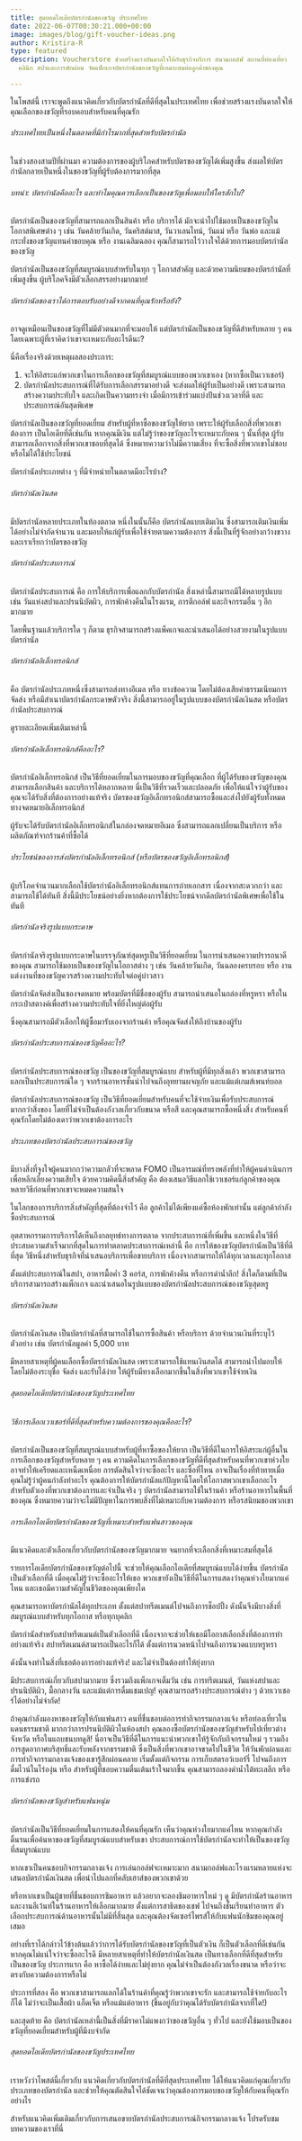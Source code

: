 ```yaml
---
title: สุดยอดไอเดียบัตรกำนัลของขวัญ ประเทศไทย
date: 2022-06-07T00:30:21.000+00:00
image: images/blog/gift-voucher-ideas.png
author: Kristira-R
type: featured
description: Voucherstore ช่วยสร้างแรงบันดาลใจให้กับธุรกิจบริการ สนามกอล์ฟ สถานที่ท่องเที่ยว
  คลินิก สปาและการพักผ่อน จัดแพ็กเกจบัตรกำนัลของขวัญที่เหมาะสมต่อลูกค้าของคุณ

---
```

ในโพสต์นี้ เราจะพูดถึงแนวคิดเกี่ยวกับบัตรกำนัลที่ดีที่สุดในประเทศไทย เพื่อช่วยสร้างแรงบันดาลใจให้คุณเลือกของขวัญที่รอบคอบสำหรับคนที่คุณรัก

###### ประเทศไทยเป็นหนึ่งในตลาดที่มีกำไรมากที่สุดสำหรับบัตรกำนัล

ในช่วงสองสามปีที่ผ่านมา ความต้องการของผู้บริโภคสำหรับบัตรของขวัญได้เพิ่มสูงขึ้น ส่งผลให้บัตรกำนัลกลายเป็นหนึ่งในของขวัญที่ผู้รับต้องการมากที่สุด

###### บทนำ: บัตรกำนัลคืออะไร และทำไมคุณควรเลือกเป็นของขวัญเพื่อมอบให้ใครสักใบ?

บัตรกำนัลเป็นของขวัญที่สามารถแลกเป็นสินค้า หรือ บริการได้ มักจะนำไปใช้มอบเป็นของขวัญในโอกาสพิเศษต่าง ๆ เช่น วันคล้ายวันเกิด, วันคริสต์มาส, วันวาเลนไทน์, วันแม่ หรือ วันพ่อ และแม้กระทั่งของขวัญแทนคำขอบคุณ หรือ งานเฉลิมฉลอง คุณก็สามารถไว้วางใจได้ด้วยการมอบบัตรกำนัลของขวัญ

บัตรกำนัลเป็นของขวัญที่สมบูรณ์แบบสำหรับในทุก ๆ โอกาสสำคัญ และด้วยความนิยมของบัตรกำนัลที่เพิ่มสูงขึ้น ผู้บริโภคจึงมีตัวเลือกสรรอย่างมากมาย!

###### บัตรกำนัลของเราได้การตอบรับอย่างดีจากคนที่คุณรักหรือยัง?

อาจดูเหมือนเป็นของขวัญที่ไม่มีตัวตนมากที่จะมอบให้ แต่บัตรกำนัลเป็นของขวัญที่ดีสำหรับหลาย ๆ คนโดยเฉพาะผู้ที่เราคิดว่าเขาจะเหมาะกับอะไรดีนะ?

นี่คือเรื่องจริงด้วยเหตุผลสองประการ:

1. จะให้อิสระแก่พวกเขาในการเลือกของขวัญที่สมบูรณ์แบบของพวกเขาเอง (หากซื้อเป็นเวาเชอร์)
2. บัตรกำนัลประสบการณ์ที่ได้รับการเลือกสรรมาอย่างดี จะส่งผลให้ผู้รับเป็นอย่างดี เพราะสามารถสร้างความประทับใจ และเกิดเป็นความทรงจำ เมื่อมีการเข้าร่วมแบ่งปันช่วงเวลาที่ดี และประสบการณ์อันสุดพิเศษ

บัตรกำนัลเป็นของขวัญที่ยอดเยี่ยม สำหรับผู้ที่หาซื้อของขวัญให้ยาก เพราะให้ผู้รับเลือกสิ่งที่พวกเขาต้องการ เป็นไอเดียที่ดีเช่นกัน หากคุณมีเงิน แต่ไม่รู้ว่าของขวัญอะไรจะเหมาะกับคน ๆ นั้นที่สุด ผู้รับสามารถเลือกจากสิ่งที่พวกเขาชอบที่สุดได้ ซึ่งหมายความว่าไม่มีความเสี่ยง ที่จะซื้อสิ่งที่พวกเขาไม่ชอบ หรือไม่ได้ใช้ประโยชน์

บัตรกำนัลประเภทต่าง ๆ ที่มีจำหน่ายในตลาดมีอะไรบ้าง?

###### บัตรกำนัลเงินสด

มีบัตรกำนัลหลายประเภทในท้องตลาด หนึ่งในนั้นก็คือ บัตรกำนัลแบบเติมเงิน ซึ่งสามารถเติมเงินเพิ่มได้อย่างไม่จำกัดจำนวน และมอบให้แก่ผู้รับเพื่อใช้จ่ายตามความต้องการ สิ่งนี้เป็นที่รู้จักอย่างกว้างขวางและเราเรียกว่าบัตรของขวัญ

###### บัตรกำนัลประสบการณ์

บัตรกำนัลประสบการณ์ คือ การให้บริการเพื่อแลกกับบัตรกำนัล สิ่งเหล่านี้สามารถมีได้หลายรูปแบบ เช่น วันแห่งสปาและปรนนิบัตผิว, การพักค้างคืนในโรงแรม, การตีกอล์ฟ และกิจกรรมอื่น ๆ อีกมากมาย

โดยพื้นฐานแล้วบริการใด ๆ ก็ตาม ธุรกิจสามารถสร้างแพ็คเกจและนำเสนอได้อย่างสวยงามในรูปแบบบัตรกำนัล

###### บัตรกำนัลอิเล็กทรอนิกส์

คือ บัตรกำนัลประเภทหนึ่งซึ่งสามารถส่งทางอีเมล หรือ ทางข้อความ โดยไม่ต้องเสียค่าธรรมเนียมการจัดส่ง หรือมีสำเนาบัตรกำนัลกระดาษตัวจริง สิ่งนี้สามารถอยู่ในรูปแบบของบัตรกำนัลเงินสด หรือบัตรกำนัลประสบการณ์

ดูรายละเอียดเพิ่มเติมเหล่านี้

###### บัตรกำนัลอิเล็กทรอนิกส์คืออะไร?

บัตรกำนัลอิเล็กทรอนิกส์ เป็นวิธีที่ยอดเยี่ยมในการมอบของขวัญที่คุณเลือก ที่ผู้ได้รับของขวัญของคุณสามารถเลือกสินค้า และบริการได้หลากหลาย นี่เป็นวิธีที่รวดเร็วและปลอดภัย เพื่อให้แน่ใจว่าผู้รับของคุณจะได้รับสิ่งที่ต้องการอย่างแท้จริง บัตรของขวัญอิเล็กทรอนิกส์สามารถซื้อและส่งไปยังผู้รับทั้งหมดทางจดหมายอิเล็กทรอนิกส์

ผู้รับจะได้รับบัตรกำนัลอิเล็กทรอนิกส์ในกล่องจดหมายอีเมล ซึ่งสามารถแลกเปลี่ยนเป็นบริการ หรือ ผลิตภัณฑ์จากร้านค้าที่ซื้อได้

###### ประโยชน์ของการส่งบัตรกำนัลอิเล็กทรอนิกส์ (หรือบัตรของขวัญอิเล็กทรอนิกส์)

ผู้บริโภคจำนวนมากเลือกใช้บัตรกำนัลอิเล็กทรอนิกส์แทนการถ่ายเอกสาร เนื่องจากสะดวกกว่า และสามารถใช้ได้ทันที สิ่งนี้มีประโยชน์อย่างยิ่งหากต้องการใช้ประโยชน์จากดีลบัตรกำนัลพิเศษเพื่อใช้ในทันที

###### บัตรกำนัลจริงรูปแบบกระดาษ

บัตรกำนัลจริงรูปแบบกระดาษในบรรจุภัณฑ์สุดหรูเป็นวิธีที่ยอดเยี่ยม ในการนำเสนอความปรารถนาดีของคุณ สามารถใช้มอบเป็นของขวัญในโอกาสต่าง ๆ เช่น วันคล้ายวันเกิด, วันฉลองครบรอบ หรือ งานแต่งงานที่ของขวัญควรสร้างความประทับใจต่อคู่บ่าวสาว

บัตรกำนัลจัดส่งเป็นซองจดหมาย พร้อมบัตรที่มีชื่อของผู้รับ สามารถนำเสนอในกล่องที่หรูหรา หรือในกระเป๋าสตางค์เพื่อสร้างความประทับใจที่ยิ่งใหญ่ต่อผู้รับ

ซึ่งคุณสามารถมีตัวเลือกให้ผู้ซื้อมารับเองจากร้านค้า หรือคุณจัดส่งให้ถึงบ้านของผู้รับ

###### บัตรกำนัลประสบการณ์ของขวัญคืออะไร?

บัตรกำนัลประสบการณ์ของขวัญ เป็นของขวัญที่สมบูรณ์แบบ สำหรับผู้ที่มีทุกสิ่งแล้ว พวกเขาสามารถแลกเป็นประสบการณ์ใด ๆ จากร้านอาหารชั้นนำไปจนถึงอุทยานผจญภัย และแม้แต่เกมส์เพนท์บอล

บัตรกำนัลประสบการณ์ของขวัญ เป็นวิธีที่ยอดเยี่ยมสำหรับคนที่จะใช้จ่ายเงินเพื่อรับประสบการณ์มากกว่าสิ่งของ โดยที่ไม่จำเป็นต้องกังวลเกี่ยวกับขนาด หรือสี และคุณสามารถซื้อหนึ่งสิ่ง สำหรับคนที่คุณรักโดยไม่ต้องเดาว่าพวกเขาต้องการอะไร

###### ประเภทของบัตรกำนัลประสบการณ์ของขวัญ

มีบางสิ่งที่จูงใจผู้คนมากกว่าความกลัวที่จะพลาด FOMO เป็นอารมณ์ที่ทรงพลังที่ทำให้ผู้คนดำเนินการ เพื่อหลีกเลี่ยงความเสียใจ ด้วยความคิดนี้สิ่งสำคัญ คือ ต้องเสนอวิธีแลกใช้เวาเชอร์แก่ลูกค้าของคุณหลายวิธีก่อนที่พวกเขาจะหมดความสนใจ

ในโลกของการบริการสิ่งสำคัญที่สุดที่ต้องจำไว้ คือ ลูกค้าไม่ได้เพียงแค่ซื้อห้องพักเท่านั้น แต่ลูกค้ากำลังซื้อประสบการณ์

อุตสาหกรรมการบริการได้เห็นถึงกลยุทธ์ทางการตลาด จากประสบการณ์ที่เพิ่มขึ้น และหนึ่งในวิธีที่ประสบความสำเร็จมากที่สุดในการทำตลาดประสบการณ์เหล่านี้ คือ การให้ของขวัญบัตรกำนัลเป็นวิธีที่ดีที่สุด วิธีหนึ่งสำหรับธุรกิจที่นำเสนอบริการเพื่อขายบริการ เนื่องจากสามารถให้ได้ทุกเวลาและทุกโอกาส

ตั้งแต่ประสบการณ์ในสปา, อาหารมื้อค่ำ 3 คอร์ส, การพักค้างคืน หรือการดำน้ำลึก! สิ่งใดก็ตามที่เป็นบริการสามารถสร้างแพ็กเกจ และนำเสนอในรูปแบบของบัตรกำนัลประสบการณ์ของขวัญสุดหรู

###### บัตรกำนัลเงินสด

บัตรกำนัลเงินสด เป็นบัตรกำนัลที่สามารถใช้ในการซื้อสินค้า หรือบริการ ด้วยจำนวนเงินที่ระบุไว้ ตัวอย่าง เช่น บัตรกำนัลมูลค่า 5,000 บาท

มีหลายสาเหตุที่ผู้คนเลือกซื้อบัตรกำนัลเงินสด เพราะสามารถใช้แทนเงินสดได้ สามารถนำไปมอบให้โดยไม่ต้องระบุชื่อ จัดส่ง และรับได้ง่าย ให้ผู้รับมีทางเลือกมากขึ้นในสิ่งที่พวกเขาใช้จ่ายเงิน

###### สุดยอดไอเดียบัตรกำนัลของขวัญประเทศไทย

###### วิธีการเลือกเวาเชอร์ที่ดีที่สุดสำหรับความต้องการของคุณคืออะไร?

บัตรกำนัลเป็นของขวัญที่สมบูรณ์แบบสำหรับผู้ที่หาซื้อของให้ยาก เป็นวิธีที่ดีในการให้อิสระแก่ผู้อื่นในการเลือกของขวัญสำหรับหลาย ๆ คน ความคิดในการเลือกของขวัญที่ดีที่สุดสำหรับคนที่พวกเขาห่วงใย อาจทำให้เครียดและเหน็ดเหนื่อย การตัดสินใจว่าจะซื้ออะไร และซื้อที่ไหน อาจเป็นเรื่องที่ท้าทายเมื่อคุณไม่รู้ว่าผู้คนกำลังทำอะไร คุณต้องการให้บัตรกำนัลแก้ปัญหานี้โดยให้โอกาสพวกเขาเลือกอะไรสำหรับตัวเองที่พวกเขาต้องการและจำเป็นจริง ๆ บัตรกำนัลสามารถใช้ในร้านค้า หรือร้านอาหารในพื้นที่ของคุณ ซึ่งหมายความว่าจะไม่มีปัญหาในการพบสิ่งที่ไม่เหมาะกับความต้องการ หรือรสนิยมของพวกเขา

###### การเลือกไอเดียบัตรกำนัลของขวัญที่เหมาะสำหรับแฟนสาวของคุณ

มีแนวคิดและตัวเลือกเกี่ยวกับบัตรกำนัลของขวัญมากมาย จนยากที่จะเลือกสิ่งที่เหมาะสมที่สุดได้

รายการไอเดียบัตรกำนัลของขวัญต่อไปนี้ จะช่วยให้คุณเลือกไอเดียที่สมบูรณ์แบบได้ง่ายขึ้น บัตรกำนัลเป็นตัวเลือกที่ดี เมื่อคุณไม่รู้ว่าจะซื้ออะไรให้เธอ พวกเขายังเป็นวิธีที่ดีในการแสดงว่าคุณห่วงใยมากแค่ไหน และเธอมีความสำคัญในชีวิตของคุณเพียงใด

คุณสามารถหาบัตรกำนัลได้ทุกประเภท ตั้งแต่สปาทรีตเมนต์ไปจนถึงการช็อปปิ้ง ดังนั้นจึงมีบางสิ่งที่สมบูรณ์แบบสำหรับทุกโอกาส หรือทุกบุคลิก

บัตรกำนัลสำหรับสปาทรีตเมนต์เป็นตัวเลือกที่ดี เนื่องจากจะช่วยให้เธอมีโอกาสเลือกสิ่งที่ต้องการทำอย่างแท้จริง สปาทรีตเมนต์สามารถเป็นอะไรก็ได้ ตั้งแต่การนวดหน้าไปจนถึงการนวดแบบหรูหรา

ดังนั้นจงทำในสิ่งที่เธอต้องการอย่างแท้จริง! และไม่จำเป็นต้องทำให้ยุ่งยาก

มีประสบการณ์เกี่ยวกับสปามากมาย ซึ่งรวมถึงแพ็กเกจเต็มวัน เช่น การทรีตเมนต์, วันแห่งสปาและปรนนิบัติผิว, มื้อกลางวัน และแม้แต่การดื่มแชมเปญ! คุณสามารถสร้างประสบการณ์ต่าง ๆ ด้วยเวาเชอร์ได้อย่างไม่จำกัด!

ถ้าคุณกำลังมองหาของขวัญให้กับแฟนสาว คนที่ชื่นชอบต่อการทำกิจกรรมกลางแจ้ง หรือท่องเที่ยวในแดนธรรมชาติ มากกว่าการปรนนิบัติผิวในห้องสปา คุณลองซื้อบัตรกำนัลของขวัญสำหรับไปเที่ยวต่างจังหวัด หรือในแถบชนบทดูสิ! นี่อาจเป็นวิธีที่ดีในการแนะนำพวกเขาให้รู้จักกับกิจกรรมใหม่ ๆ รวมถึงการสูดอากาศบริสุทธิ์และรับพลังจากธรรมชาติ ซึ่งเป็นสิ่งที่พวกเขาอาจขาดไปในชีวิต ให้วันพักผ่อนและการทำกิจกรรมกลางแจ้งของเขารู้สึกผ่อนคลาย เริ่มตั้งแต่กิจกรรม การเก็บสตรอว์เบอร์รี่ ไปจนถึงการดื่มไวน์ในไร่องุ่น หรือ สำหรับผู้ที่ชอบความตื่นเต้นเร้าใจมากขึ้น คุณสามารถลองดำน้ำใต้ทะเลลึก หรือการแข่งรถ

###### บัตรกำนัลของขวัญสำหรับแฟนหนุ่ม

บัตรกำนัลเป็นวิธีที่ยอดเยี่ยมในการแสดงให้คนที่คุณรัก เห็นว่าคุณห่วงใยมากแค่ไหน หากคุณกำลังดิ้นรนเพื่อค้นหาของขวัญที่สมบูรณ์แบบสำหรับเขา ประสบการณ์การใช้บัตรกำนัลจะทำให้เป็นของขวัญที่สมบูรณ์แบบ

หากเขาเป็นคนชอบกิจกรรมกลางแจ้ง การเล่นกอล์ฟจะเหมาะมาก สนามกอล์ฟและโรงแรมหลายแห่งจะเสนอบัตรกำนัลเงินสด เพื่อนำไปแลกที่คลับเฮาส์ของพวกเขาด้วย

หรือหากเขาเป็นผู้ชายที่ชื่นชอบการชิมอาหาร แล้วอยากจะลองชิมอาหารใหม่ ๆ ดู มีบัตรกำนัลร้านอาหารและงานอีเว้นท์ในร้านอาหารให้เลือกมากมาย ตั้งแต่การสาธิตของเชฟ ไปจนถึงชั้นเรียนทำอาหาร ตัวเลือกประสบการณ์ด้านอาหารนั้นไม่มีที่สิ้นสุด และคุณต้องจัดเซอร์ไพรส์ให้กับแฟนนักชิมของคุณอยู่เสมอ

อย่างที่เราได้กล่าวไว้ข้างต้นแล้วว่าการได้รับบัตรกำนัลของขวัญที่เป็นตัวเงิน ก็เป็นตัวเลือกที่ดีเช่นกัน หากคุณไม่แน่ใจว่าจะซื้ออะไรดี มีหลายสาเหตุที่ทำให้บัตรกำนัลเงินสด เป็นทางเลือกที่ดีที่สุดสำหรับเป็นของขวัญ ประการแรก คือ หาซื้อได้ง่ายและไม่ยุ่งยาก คุณไม่จำเป็นต้องกังวลเรื่องขนาด หรือว่าจะตรงกับความต้องการหรือไม่

ประการที่สอง คือ พวกเขาสามารถแลกได้ในร้านค้าที่คุณรู้ว่าพวกเขาจะรัก และสามารถใช้จ่ายกับอะไรก็ได้ ไม่ว่าจะเป็นเสื้อผ้า แก็ดเจ็ต หรือแม้แต่อาหาร (ขึ้นอยู่กับว่าคุณได้รับบัตรกำนัลจากที่ใด!)

และสุดท้าย คือ บัตรกำนัลเหล่านี้เป็นสิ่งที่มีราคาไม่แพงกว่าของขวัญอื่น ๆ ทั่วไป และยังใช้มอบเป็นของขวัญที่ยอดเยี่ยมสำหรับผู้ที่มีงบจำกัด

###### สุดยอดไอเดียบัตรกำนัลของขวัญประเทศไทย

เราหวังว่าโพสต์นี้เกี่ยวกับ แนวคิดเกี่ยวกับบัตรกำนัลที่ดีที่สุดประเทศไทย ได้ให้แนวคิดแก่คุณเกี่ยวกับประเภทของบัตรกำนัล และช่วยให้คุณตัดสินใจได้ชัดเจนว่าคุณต้องการมอบของขวัญให้กับคนที่คุณรักอย่างไร

สำหรับแนวคิดเพิ่มเติมเกี่ยวกับการเสนอขายบัตรกำนัลประสบการณ์กิจกรรมกลางแจ้ง โปรดรับชมบทความของเราที่นี่